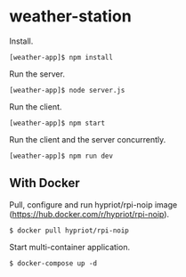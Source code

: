 
# weather-station

Install.

```
[weather-app]$ npm install
```

Run the server.
```
[weather-app]$ node server.js
```

Run the client.
```
[weather-app]$ npm start
```

Run the client and the server concurrently.
```
[weather-app]$ npm run dev
```

## With Docker

Pull, configure and run hypriot/rpi-noip image (https://hub.docker.com/r/hypriot/rpi-noip).
```
$ docker pull hypriot/rpi-noip
```

Start multi-container application.
```
$ docker-compose up -d
```
